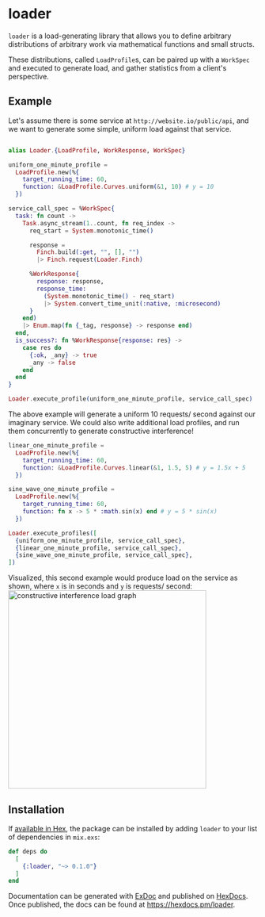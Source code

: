 # loader

<!-- MDOC !-->

`loader` is a load-generating library that allows you to define arbitrary distributions of arbitrary work via mathematical functions and small structs. 

These distributions, called `LoadProfile`s, can be paired up with a `WorkSpec` and executed to generate load, and gather statistics from a client's perspective.

## Example

Let's assume there is some service at `http://website.io/public/api`, and we want to generate some simple, uniform load against that service.

```elixir

alias Loader.{LoadProfile, WorkResponse, WorkSpec}

uniform_one_minute_profile =
  LoadProfile.new(%{
    target_running_time: 60,
    function: &LoadProfile.Curves.uniform(&1, 10) # y = 10
  })

service_call_spec = %WorkSpec{
  task: fn count ->
    Task.async_stream(1..count, fn req_index ->
      req_start = System.monotonic_time()

      response =
        Finch.build(:get, "", [], "")
        |> Finch.request(Loader.Finch)

      %WorkResponse{
        response: response,
        response_time:
          (System.monotonic_time() - req_start)
          |> System.convert_time_unit(:native, :microsecond)
      }
    end)
    |> Enum.map(fn {_tag, response} -> response end)
  end,
  is_success?: fn %WorkResponse{response: res} ->
    case res do
      {:ok, _any} -> true
      _any -> false
    end
  end
}

Loader.execute_profile(uniform_one_minute_profile, service_call_spec)
```

The above example will generate a uniform 10 requests/ second against our imaginary service. We could also write additional load profiles, and run them concurrently to generate constructive interference!

```elixir
linear_one_minute_profile =
  LoadProfile.new(%{
    target_running_time: 60,
    function: &LoadProfile.Curves.linear(&1, 1.5, 5) # y = 1.5x + 5
  })

sine_wave_one_minute_profile =
  LoadProfile.new(%{
    target_running_time: 60,
    function: fn x -> 5 * :math.sin(x) end # y = 5 * sin(x)
  })

Loader.execute_profiles([
  {uniform_one_minute_profile, service_call_spec},
  {linear_one_minute_profile, service_call_spec},
  {sine_wave_one_minute_profile, service_call_spec},
])
```

<!-- MDOC !-->

Visualized, this second example would produce load on the service as shown, where `x` is in seconds and `y` is requests/ second:
<img width="400 px" alt="constructive interference load graph" src="https://user-images.githubusercontent.com/47335328/249548414-b783e576-7aea-4bbf-a788-2140cfc5a9fe.png">


## Installation

If [available in Hex](https://hex.pm/docs/publish), the package can be installed
by adding `loader` to your list of dependencies in `mix.exs`:

```elixir
def deps do
  [
    {:loader, "~> 0.1.0"}
  ]
end
```

Documentation can be generated with [ExDoc](https://github.com/elixir-lang/ex_doc)
and published on [HexDocs](https://hexdocs.pm). Once published, the docs can
be found at <https://hexdocs.pm/loader>.


